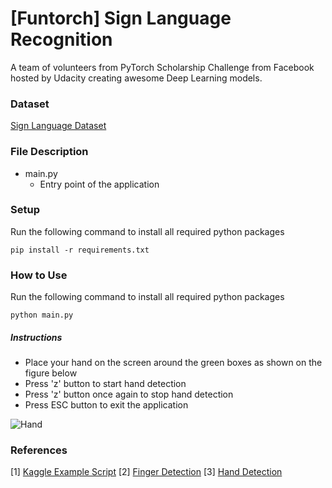 # [Funtorch] Sign Language Recognition

A team of volunteers from PyTorch Scholarship Challenge from Facebook hosted by Udacity creating awesome Deep Learning models.

### Dataset
[Sign Language Dataset](https://www.kaggle.com/kumawatmanish/deep-learning-sign-language-dataset/data)

### File Description
- main.py
    - Entry point of the application

### Setup
Run the following command to install all required python packages
```console
pip install -r requirements.txt
```

### How to Use
Run the following command to install all required python packages
```console
python main.py
```

##### Instructions
- Place your hand on the screen around the green boxes as shown on the figure below
- Press 'z' button to start hand detection
- Press 'z' button once again to stop hand detection
- Press ESC button to exit the application

![Hand](https://res.cloudinary.com/practicaldev/image/fetch/s--iIEtBPzW--/c_limit%2Cf_auto%2Cfl_progressive%2Cq_auto%2Cw_880/https://thepracticaldev.s3.amazonaws.com/i/aaijxoqwmrkyx8epxq4t.png "Hand Histogram")

### References
[1] [Kaggle Example Script](https://www.kaggle.com/kumawatmanish/deep-learning-sign-language-dataset/code)
[2] [Finger Detection](https://github.com/amarlearning/Finger-Detection-and-Tracking)
[3] [Hand Detection](https://github.com/sashagaz/Hand_Detection)